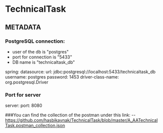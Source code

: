 # TechnicalTask

## METADATA

### PostgreSQL connection:
- user of the db is "postgres"
- port for connection is "5433"
- DB name is "technicaltask_db"

spring:
  datasource:
    url: jdbc:postgresql://localhost:5433/technicaltask_db
    username: postgres
    password: 1453
    driver-class-name: org.postgresql.Driver
    
### Port for server
server:
  port: 8080

###You can find the collection of the postman under this link:
-- https://github.com/hasbikaynak/TechnicalTask/blob/master/A_AATechnicalTask.postman_collection.json
